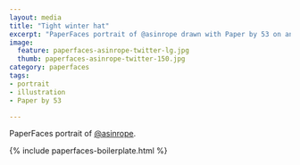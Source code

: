 ```yaml
---
layout: media
title: "Tight winter hat"
excerpt: "PaperFaces portrait of @asinrope drawn with Paper by 53 on an iPad."
image: 
  feature: paperfaces-asinrope-twitter-lg.jpg
  thumb: paperfaces-asinrope-twitter-150.jpg
category: paperfaces
tags: 
- portrait
- illustration
- Paper by 53

---
```


PaperFaces portrait of [@asinrope](http://twitter.com/asinrope).

{% include paperfaces-boilerplate.html %}